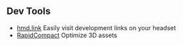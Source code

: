 ## Dev Tools

- [hmd.link](https://hmd.link) Easily visit development links on your headset
- [RapidCompact](https://rapidcompact.com/) Optimize 3D assets
